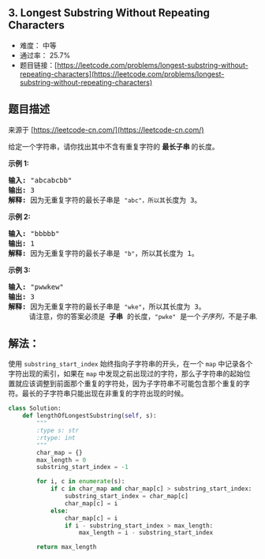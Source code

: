 ## 3. Longest Substring Without Repeating Characters

- 难度： 中等
- 通过率： 25.7%
- 题目链接：[https://leetcode.com/problems/longest-substring-without-repeating-characters](https://leetcode.com/problems/longest-substring-without-repeating-characters)


## 题目描述

来源于 [https://leetcode-cn.com/](https://leetcode-cn.com/)

<p>给定一个字符串，请你找出其中不含有重复字符的&nbsp;<strong>最长子串&nbsp;</strong>的长度。</p>

<p><strong>示例&nbsp;1:</strong></p>

<pre><strong>输入: </strong>&quot;abcabcbb&quot;
<strong>输出: </strong>3 
<strong>解释:</strong> 因为无重复字符的最长子串是 <code>&quot;abc&quot;，所以其</code>长度为 3。
</pre>

<p><strong>示例 2:</strong></p>

<pre><strong>输入: </strong>&quot;bbbbb&quot;
<strong>输出: </strong>1
<strong>解释: </strong>因为无重复字符的最长子串是 <code>&quot;b&quot;</code>，所以其长度为 1。
</pre>

<p><strong>示例 3:</strong></p>

<pre><strong>输入: </strong>&quot;pwwkew&quot;
<strong>输出: </strong>3
<strong>解释: </strong>因为无重复字符的最长子串是&nbsp;<code>&quot;wke&quot;</code>，所以其长度为 3。
&nbsp;    请注意，你的答案必须是 <strong>子串 </strong>的长度，<code>&quot;pwke&quot;</code>&nbsp;是一个<em>子序列，</em>不是子串。
</pre>


## 解法：

使用 `substring_start_index` 始终指向子字符串的开头，在一个 `map` 中记录各个字符出现的索引，如果在 `map` 中发现之前出现过的字符，那么子字符串的起始位置就应该调整到前面那个重复的字符处，因为子字符串不可能包含那个重复的字符。最长的子字符串只能出现在非重复的字符出现的时候。

```python
class Solution:
    def lengthOfLongestSubstring(self, s):
        """
        :type s: str
        :rtype: int
        """
        char_map = {}
        max_length = 0
        substring_start_index = -1

        for i, c in enumerate(s):
            if c in char_map and char_map[c] > substring_start_index:
                substring_start_index = char_map[c]
                char_map[c] = i
            else:
                char_map[c] = i
                if i - substring_start_index > max_length:
                    max_length = i - substring_start_index

        return max_length
```

